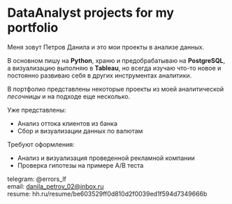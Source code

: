 # DataAnalyst projects for my portfolio


Меня зовут Петров Данила и это мои проекты в анализе данных.

В основном пишу на **Python**, храню и предобрабатываю на **PostgreSQL**, а визуализацию выполняю в **Tableau**, но всегда изучаю что-то новое и постоянно развиваю себя в других инструментах аналитики.

В портфолио представлены некоторые проекты из моей аналитической *песочницы* и на подходе еще несколько.

Уже представлены:  
- Анализ оттока клиентов из банка
- Сбор и визуализации данных по валютам

Требуют оформления:  
- Анализ и визуализация проведенной рекламной компании
- Проверка гипотезы на примере A/B теста

telegram: @errors_lf  
email: danila_petrov_02@inbox.ru  
resume: hh.ru/resume/be603529ff0d810d2f0039ed1f594d7349666b  
